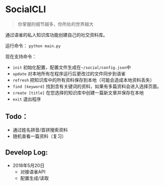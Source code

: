 # SocialCLI

> 你掌握的细节越多，你所处的世界越大

通过语雀的私人知识库功能创建自己的社交资料库。

运行命令： `python main.py`

现在支持命令：
- `init` 初始化配置，配置文件生成在`~/social/config.json`中
- `update` 对本地所有在程序运行后更改过的文件同步到语雀
- `refresh` 把知识库中的所有资料保存到本地（可能会造成本地资料丢失）
- `find [keyword]` 找到含有关键词的资料，如果有多篇资料会进入选择页面。
- `create [title]` 在您选择的知识库中创建一篇新文章并保存在本地
- `exit` 退出程序



## Todo：
- 通过姓名拼音/首拼搜索资料
- 随机查看一篇资料（复习）




## Develop Log:
- 2018年5月20日
    - 对接语雀API
    - 配置生成/读取

